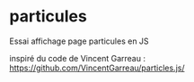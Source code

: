 # particules
Essai affichage page particules en JS

inspiré du code de Vincent Garreau : https://github.com/VincentGarreau/particles.js/
